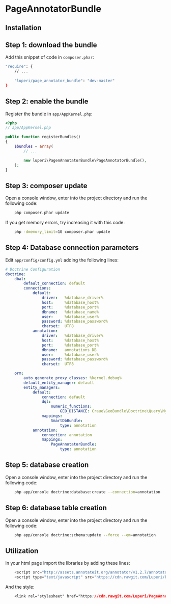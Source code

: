 PageAnnotatorBundle
===================

Installation
------------

Step 1: download the bundle
---------------------------

Add this snippet of code in `composer.phar`:

```bash
"require": {
    // ...
    
    "luperi/page_annotator_bundle": "dev-master"
}
```

Step 2: enable the bundle
-------------------------

Register the bundle in `app/AppKernel.php`:

```php
<?php
// app/AppKernel.php

public function registerBundles()
{
    $bundles = array(
        // ...

        new luperi\PagenAnnotatorBundle\PageAnnotatorBundle(),
    );
}
```

Step 3: composer update
-----------------------

Open a console window, enter into the project directory and run the following code:

```bash
    php composer.phar update
```
If you get memory errors, try increasing it with this code:

```bash
    php -dmemory_limit=1G composer.phar update
```

Step 4: Database connection parameters
--------------------------------------

Edit `app/config/config.yml` adding the following lines:

``` yml
# Doctrine Configuration
doctrine:
    dbal:
        default_connection: default
        connections:
            default:
                driver:   %database_driver%
                host:     %database_host%
                port:     %database_port%
                dbname:   %database_name%
                user:     %database_user%
                password: %database_password%
                charset:  UTF8
            annotation:
                driver:   %database_driver%
                host:     %database_host%
                port:     %database_port%
                dbname:   annotations_DB
                user:     %database_user%
                password: %database_password%
                charset:  UTF8

    orm:
        auto_generate_proxy_classes: %kernel.debug%
        default_entity_manager: default
        entity_managers:
            default:
                connection: default
                dql:
                    numeric_functions:
                        GEO_DISTANCE: Craue\GeoBundle\Doctrine\Query\Mysql\GeoDistance
                mappings:
                    SmartDbBundle:
                        type: annotation
            annotation:
                connection: annotation
                mappings:
                    PageAnnotatorBundle:
                        type: annotation
```

Step 5: database creation
-------------------------

Open a console window, enter into the project directory and run the following code:

```bash
    php app/console doctrine:database:create --connection=annotation
```

Step 6: database table creation
-------------------------------

Open a console window, enter into the project directory and run the following code:

```bash
    php app/console doctrine:schema:update --force --em=annotation
```

Utilization
-----------

In your html page import the libraries by adding these lines:

``` javascript
    <script src="http://assets.annotateit.org/annotator/v1.2.7/annotator-full.min.js"></script>
    <script type="text/javascript" src="https://cdn.rawgit.com/Luperi/PageAnnotatorBundle/master/js/Luperi-annotatorjs.js"></script>
```

And the style:

``` css
    <link rel="stylesheet" href="https://cdn.rawgit.com/Luperi/PageAnnotatorBundle/master/css/annotator.min.css">
```
